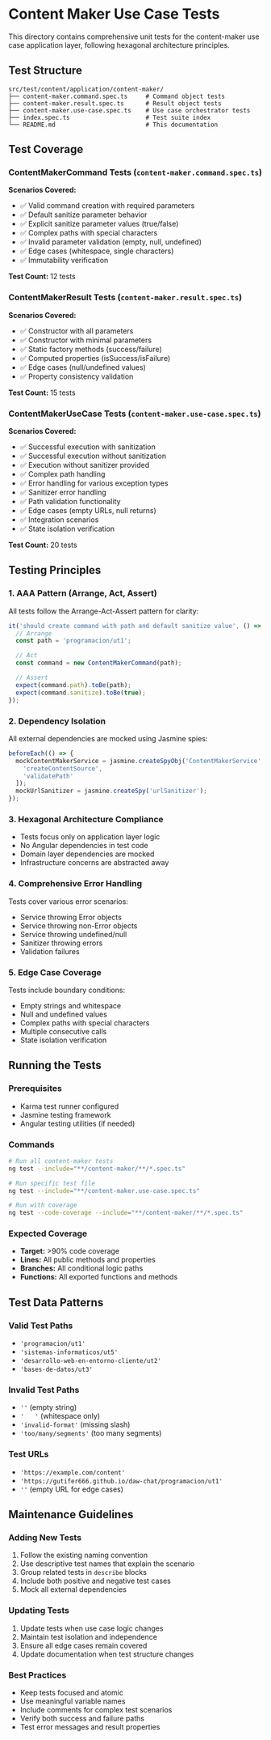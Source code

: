 # Content Maker Use Case Tests

This directory contains comprehensive unit tests for the content-maker use case application layer, following hexagonal architecture principles.

## Test Structure

```
src/test/content/application/content-maker/
├── content-maker.command.spec.ts     # Command object tests
├── content-maker.result.spec.ts      # Result object tests
├── content-maker.use-case.spec.ts    # Use case orchestrator tests
├── index.spec.ts                     # Test suite index
└── README.md                         # This documentation
```

## Test Coverage

### ContentMakerCommand Tests (`content-maker.command.spec.ts`)

**Scenarios Covered:**
- ✅ Valid command creation with required parameters
- ✅ Default sanitize parameter behavior
- ✅ Explicit sanitize parameter values (true/false)
- ✅ Complex paths with special characters
- ✅ Invalid parameter validation (empty, null, undefined)
- ✅ Edge cases (whitespace, single characters)
- ✅ Immutability verification

**Test Count:** 12 tests

### ContentMakerResult Tests (`content-maker.result.spec.ts`)

**Scenarios Covered:**
- ✅ Constructor with all parameters
- ✅ Constructor with minimal parameters
- ✅ Static factory methods (success/failure)
- ✅ Computed properties (isSuccess/isFailure)
- ✅ Edge cases (null/undefined values)
- ✅ Property consistency validation

**Test Count:** 15 tests

### ContentMakerUseCase Tests (`content-maker.use-case.spec.ts`)

**Scenarios Covered:**
- ✅ Successful execution with sanitization
- ✅ Successful execution without sanitization
- ✅ Execution without sanitizer provided
- ✅ Complex path handling
- ✅ Error handling for various exception types
- ✅ Sanitizer error handling
- ✅ Path validation functionality
- ✅ Edge cases (empty URLs, null returns)
- ✅ Integration scenarios
- ✅ State isolation verification

**Test Count:** 20 tests

## Testing Principles

### 1. AAA Pattern (Arrange, Act, Assert)
All tests follow the Arrange-Act-Assert pattern for clarity:

```typescript
it('should create command with path and default sanitize value', () => {
  // Arrange
  const path = 'programacion/ut1';

  // Act
  const command = new ContentMakerCommand(path);

  // Assert
  expect(command.path).toBe(path);
  expect(command.sanitize).toBe(true);
});
```

### 2. Dependency Isolation
All external dependencies are mocked using Jasmine spies:

```typescript
beforeEach(() => {
  mockContentMakerService = jasmine.createSpyObj('ContentMakerService', [
    'createContentSource',
    'validatePath'
  ]);
  mockUrlSanitizer = jasmine.createSpy('urlSanitizer');
});
```

### 3. Hexagonal Architecture Compliance
- Tests focus only on application layer logic
- No Angular dependencies in test code
- Domain layer dependencies are mocked
- Infrastructure concerns are abstracted away

### 4. Comprehensive Error Handling
Tests cover various error scenarios:
- Service throwing Error objects
- Service throwing non-Error objects
- Service throwing undefined/null
- Sanitizer throwing errors
- Validation failures

### 5. Edge Case Coverage
Tests include boundary conditions:
- Empty strings and whitespace
- Null and undefined values
- Complex paths with special characters
- Multiple consecutive calls
- State isolation verification

## Running the Tests

### Prerequisites
- Karma test runner configured
- Jasmine testing framework
- Angular testing utilities (if needed)

### Commands
```bash
# Run all content-maker tests
ng test --include="**/content-maker/**/*.spec.ts"

# Run specific test file
ng test --include="**/content-maker.use-case.spec.ts"

# Run with coverage
ng test --code-coverage --include="**/content-maker/**/*.spec.ts"
```

### Expected Coverage
- **Target:** >90% code coverage
- **Lines:** All public methods and properties
- **Branches:** All conditional logic paths
- **Functions:** All exported functions and methods

## Test Data Patterns

### Valid Test Paths
- `'programacion/ut1'`
- `'sistemas-informaticos/ut5'`
- `'desarrollo-web-en-entorno-cliente/ut2'`
- `'bases-de-datos/ut3'`

### Invalid Test Paths
- `''` (empty string)
- `'   '` (whitespace only)
- `'invalid-format'` (missing slash)
- `'too/many/segments'` (too many segments)

### Test URLs
- `'https://example.com/content'`
- `'https://gutifer666.github.io/daw-chat/programacion/ut1'`
- `''` (empty URL for edge cases)

## Maintenance Guidelines

### Adding New Tests
1. Follow the existing naming convention
2. Use descriptive test names that explain the scenario
3. Group related tests in `describe` blocks
4. Include both positive and negative test cases
5. Mock all external dependencies

### Updating Tests
1. Update tests when use case logic changes
2. Maintain test isolation and independence
3. Ensure all edge cases remain covered
4. Update documentation when test structure changes

### Best Practices
- Keep tests focused and atomic
- Use meaningful variable names
- Include comments for complex test scenarios
- Verify both success and failure paths
- Test error messages and result properties
